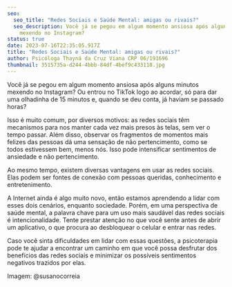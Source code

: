 ```yaml
---
seo:
  seo_title: "Redes Sociais e Saúde Mental: amigas ou rivais?"
  seo_description: Você já se pegou em algum momento ansiosa após alguns minutos
    mexendo no Instagram?
status: true
date: 2023-07-16T22:35:05.917Z
title: "Redes Sociais e Saúde Mental: amigas ou rivais?"
author: Psicóloga Thayná da Cruz Viana CRP 06/191696
thumbnail: 3515735a-d244-4bbb-84df-4bef9c433118.jpg
---
```

Você já se pegou em algum momento ansiosa após alguns minutos mexendo no Instagram? Ou entrou no TikTok logo ao acordar, só para dar uma olhadinha de 15 minutos e, quando se deu conta, já haviam se passado horas?

Isso é muito comum, por diversos motivos: as redes sociais têm mecanismos para nos manter cada vez mais presos às telas, sem ver o tempo passar. Além disso, observar os fragmentos de momentos mais felizes das pessoas dá uma sensação de não pertencimento, como se todos estivessem bem, menos nós. Isso pode intensificar sentimentos de ansiedade e não pertencimento.

Ao mesmo tempo, existem diversas vantagens em usar as redes sociais. Elas podem ser fontes de conexão com pessoas queridas, conhecimento e entretenimento.

A Internet ainda é algo muito novo, então estamos aprendendo a lidar com esses dois cenários, enquanto sociedade. Porém, em uma perspectiva de saúde mental, a palavra chave para um uso mais saudável das redes sociais é intencionalidade. Tente prestar atenção no que você sente antes de abrir um aplicativo, o que procura ao desbloquear o celular e entrar nas redes.

Caso você sinta dificuldades em lidar com essas questões, a psicoterapia pode te ajudar a encontrar um caminho em que você possa desfrutar dos benefícios das redes sociais e minimizar os possíveis sentimentos negativos trazidos por elas.

I﻿magem: @susanocorreia